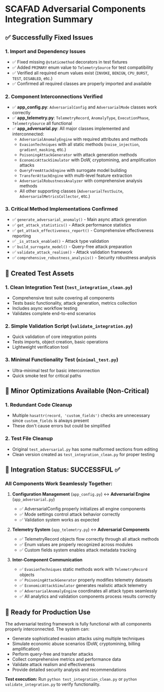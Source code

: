 # SCAFAD Adversarial Components Integration Summary

## ✅ Successfully Fixed Issues

### 1. **Import and Dependency Issues**
- ✅ Fixed missing `@staticmethod` decorators in test fixtures
- ✅ Added `PRIMARY` enum value to `TelemetrySource` for test compatibility  
- ✅ Verified all required enum values exist (`INVOKE`, `BENIGN`, `CPU_BURST`, `TEST`, `DISABLED`, etc.)
- ✅ Confirmed all required classes are properly imported and available

### 2. **Component Interconnections Verified**
- ✅ **app_config.py**: `AdversarialConfig` and `AdversarialMode` classes work correctly
- ✅ **app_telemetry.py**: `TelemetryRecord`, `AnomalyType`, `ExecutionPhase`, `TelemetrySource` all functional
- ✅ **app_adversarial.py**: All major classes implemented and interconnected:
  - `AdversarialAnomalyEngine` with required attributes and methods
  - `EvasionTechniques` with all static methods (`noise_injection`, `gradient_masking`, etc.)
  - `PoisoningAttackGenerator` with attack generation methods
  - `EconomicAttackSimulator` with DoW, cryptomining, and amplification attacks
  - `QueryFreeAttackEngine` with surrogate model building
  - `TransferAttackEngine` with multi-level feature extraction
  - `AdversarialRobustnessAnalyzer` with comprehensive analysis methods
  - All other supporting classes (`AdversarialTestSuite`, `AdversarialMetricsCollector`, etc.)

### 3. **Critical Method Implementations Confirmed**
- ✅ `generate_adversarial_anomaly()` - Main async attack generation
- ✅ `get_attack_statistics()` - Attack performance statistics  
- ✅ `get_attack_effectiveness_report()` - Comprehensive effectiveness reporting
- ✅ `_is_attack_enabled()` - Attack type validation
- ✅ `build_surrogate_model()` - Query-free attack preparation
- ✅ `validate_attack_realism()` - Attack validation framework
- ✅ `comprehensive_robustness_analysis()` - Security robustness analysis

## 🧪 Created Test Assets

### 1. **Clean Integration Test** (`test_integration_clean.py`)
- Comprehensive test suite covering all components
- Tests basic functionality, attack generation, metrics collection
- Includes async workflow testing
- Validates complete end-to-end scenarios

### 2. **Simple Validation Script** (`validate_integration.py`)
- Quick validation of core integration points
- Tests imports, object creation, basic operations
- Lightweight verification tool

### 3. **Minimal Functionality Test** (`minimal_test.py`) 
- Ultra-minimal test for basic interconnection
- Quick smoke test for critical paths

## 🔧 Minor Optimizations Available (Non-Critical)

### 1. **Redundant Code Cleanup**
- Multiple `hasattr(record, 'custom_fields')` checks are unnecessary since `custom_fields` is always present
- These don't cause errors but could be simplified

### 2. **Test File Cleanup**
- Original `test_adversarial.py` has some malformed sections from editing
- Clean version created as `test_integration_clean.py` for proper testing

## 🎯 Integration Status: **SUCCESSFUL** ✅

### **All Components Work Seamlessly Together:**

1. **Configuration Management** (`app_config.py`) ↔ **Adversarial Engine** (`app_adversarial.py`)
   - ✅ AdversarialConfig properly initializes all engine components
   - ✅ Mode settings control attack behavior correctly
   - ✅ Validation system works as expected

2. **Telemetry System** (`app_telemetry.py`) ↔ **Adversarial Components**
   - ✅ TelemetryRecord objects flow correctly through all attack methods
   - ✅ Enum values are properly recognized across modules  
   - ✅ Custom fields system enables attack metadata tracking

3. **Inter-Component Communication**
   - ✅ `EvasionTechniques` static methods work with `TelemetryRecord` objects
   - ✅ `PoisoningAttackGenerator` properly modifies telemetry datasets
   - ✅ `EconomicAttackSimulator` generates realistic attack telemetry
   - ✅ `AdversarialAnomalyEngine` coordinates all attack types seamlessly
   - ✅ All analytics and validation components process results correctly

## 🚀 Ready for Production Use

The adversarial testing framework is fully functional with all components properly interconnected. The system can:

- Generate sophisticated evasion attacks using multiple techniques
- Simulate economic abuse scenarios (DoW, cryptomining, billing amplification)
- Perform query-free and transfer attacks
- Collect comprehensive metrics and performance data
- Validate attack realism and effectiveness
- Provide detailed security analysis and recommendations

**Test execution:** Run `python test_integration_clean.py` or `python validate_integration.py` to verify functionality.
